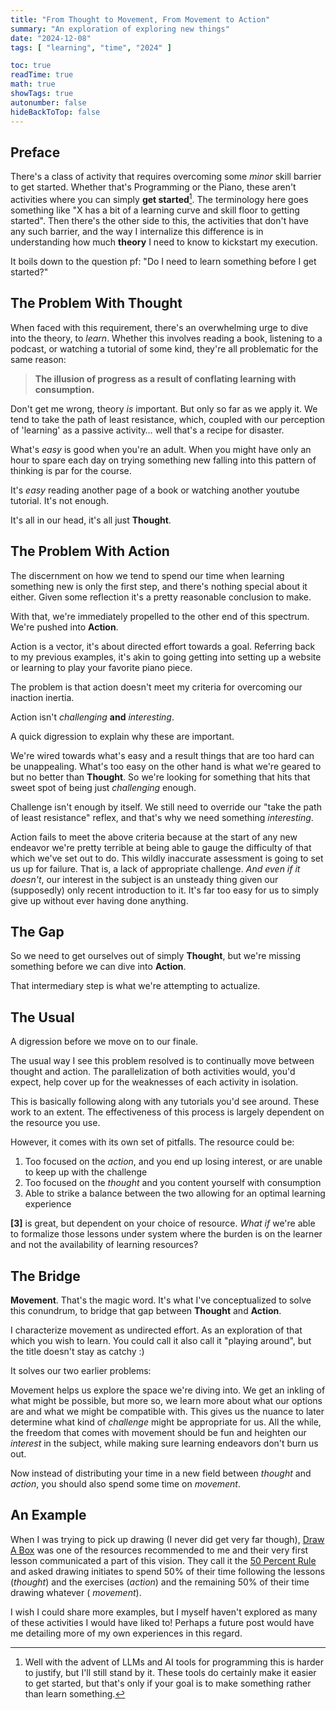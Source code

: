 ```yaml
---
title: "From Thought to Movement, From Movement to Action"
summary: "An exploration of exploring new things"
date: "2024-12-08"
tags: [ "learning", "time", "2024" ]

toc: true
readTime: true
math: true
showTags: true
autonumber: false
hideBackToTop: false
---
```


## Preface

There's a class of activity that requires overcoming some *minor* skill barrier to get started. Whether that's
Programming or the Piano, these aren't activities where you can simply **get started**[^1]. The terminology
here goes something like "X has a bit of a learning curve and skill floor to getting started". Then there's the other
side to this, the activities that don't have any such barrier, and the way I internalize this difference is in
understanding how much **theory** I need to know to kickstart my execution.

It boils down to the question pf: "Do I need to learn something before I get started?"

## The Problem With Thought

When faced with this requirement, there's an overwhelming urge to dive into the theory, to *learn*. Whether this
involves reading a book, listening to a podcast, or watching a tutorial of some kind, they're all problematic for the
same reason:

> **The illusion of progress as a result of conflating learning with consumption.**

Don't get me wrong, theory *is* important. But only so far as we apply it. We tend to take the path of least resistance,
which, coupled with our perception of 'learning' as a passive activity… well that's a recipe for disaster.

What's *easy* is good when you're an adult. When you might have only an hour to spare each day on trying something new
falling into this pattern of thinking is par for the course.

It's *easy* reading another page of a book or watching another youtube tutorial. It's not enough.

It's all in our head, it's all just **Thought**.

## The Problem With Action

The discernment on how we tend to spend our time when learning something new is only the first step, and there's nothing
special about it either. Given some reflection it's a pretty reasonable conclusion to make.

With that, we're immediately propelled to the other end of this spectrum. We're pushed into **Action**.

Action is a vector, it's about directed effort towards a goal. Referring back to my previous examples, it's akin to
going getting into setting up a website or learning to play your favorite piano piece.

The problem is that action doesn't meet my criteria for overcoming our inaction inertia.

Action isn't *challenging* **and** *interesting*.

A quick digression to explain why these are important.

We're wired towards what's easy and a result things that are too hard can be unappealing. What's too easy on the other
hand is what we're geared to but no better than **Thought**. So we're looking for something that hits that sweet spot of
being just *challenging* enough.

Challenge isn't enough by itself. We still need to override our "take the path of least resistance" reflex, and that's
why we need something *interesting*.

Action fails to meet the above criteria because at the start of any new endeavor we're pretty terrible at being able to
gauge the difficulty of that which we've set out to do. This wildly inaccurate assessment is going to set us up for
failure. That is, a lack of appropriate challenge. *And even if it doesn't*, our interest in the subject is an unsteady
thing given our (supposedly) only recent introduction to it. It's far too easy for us to simply give up without ever
having done anything.

## The Gap

So we need to get ourselves out of simply **Thought**, but we're missing something before we can dive into **Action**.

That intermediary step is what we're attempting to actualize.

## The Usual

A digression before we move on to our finale.

The usual way I see this problem resolved is to continually move between thought and action. The parallelization of both
activities would, you'd expect, help cover up for the weaknesses of each activity in isolation.

This is basically following along with any tutorials you'd see around. These work to an extent. The effectiveness of
this process is largely dependent on the resource you use.

However, it comes with its own set of pitfalls. The resource could be:

1. Too focused on the *action*, and you end up losing interest, or are unable to keep up with the challenge
2. Too focused on the *thought* and you content yourself with consumption
3. Able to strike a balance between the two allowing for an optimal learning experience

**[3]** is great, but dependent on your choice of resource. *What if* we're able to formalize those lessons under system
where the burden is on the learner and not the availability of learning resources?

## The Bridge

**Movement**. That's the magic word. It's what I've conceptualized to solve this conundrum, to bridge that gap
between **Thought** and **Action**.

I characterize movement as undirected effort. As an exploration of that which you wish to learn. You could call it also
call it "playing around", but the title doesn't stay as catchy :)

It solves our two earlier problems:

Movement helps us explore the space we're diving into. We get an inkling of what might be possible, but more so, we
learn more about what our options are and what we might be compatible with. This gives us the nuance to later determine
what kind of *challenge* might be appropriate for us. All the while, the freedom that comes with movement should be fun
and heighten our *interest* in the subject, while making sure learning endeavors don't burn us out.

Now instead of distributing your time in a new field between *thought* and *action*, you should also spend some time on
*movement*.

## An Example

When I was trying to pick up drawing (I never did get very far though), [Draw A Box](https://drawabox.com/) was one of
the resources recommended to me and their very first lesson communicated a part of this vision. They call it
the [50 Percent Rule](https://drawabox.com/lesson/0/2/50percent) and asked drawing initiates to spend 50% of their time
following the lessons (*thought*) and the exercises (*action*) and the remaining 50% of their time drawing whatever (
*movement*).

I wish I could share more examples, but I myself haven't explored as many of these activities I would have liked to!
Perhaps a future post would have me detailing more of my own experiences in this regard.

[^1]: Well with the advent of LLMs and AI tools for programming this is harder to justify, but I'll still stand by it.
These tools do certainly make it easier to get started, but that's only if your goal is to make something rather than
learn something.
